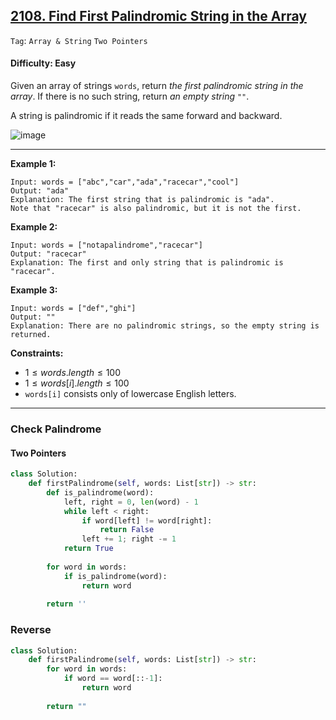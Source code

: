 ## [2108. Find First Palindromic String in the Array](https://leetcode.com/problems/find-first-palindromic-string-in-the-array)

```Tag```: ```Array & String``` ```Two Pointers```

#### Difficulty: Easy

Given an array of strings ```words```, return _the first palindromic string in the array_. If there is no such string, return _an empty string ```""```_.

A string is palindromic if it reads the same forward and backward.

![image](https://github.com/quananhle/Python/assets/35042430/5faed57a-f9bc-4317-819c-a82af0732daf)

---

__Example 1:__
```
Input: words = ["abc","car","ada","racecar","cool"]
Output: "ada"
Explanation: The first string that is palindromic is "ada".
Note that "racecar" is also palindromic, but it is not the first.
```

__Example 2:__
```
Input: words = ["notapalindrome","racecar"]
Output: "racecar"
Explanation: The first and only string that is palindromic is "racecar".
```

__Example 3:__
```
Input: words = ["def","ghi"]
Output: ""
Explanation: There are no palindromic strings, so the empty string is returned.
```

__Constraints:__

- $1 \le words.length \le 100$
- $1 \le words[i].length \le 100$
- ```words[i]``` consists only of lowercase English letters.

---

### Check Palindrome

#### Two Pointers

```Python
class Solution:
    def firstPalindrome(self, words: List[str]) -> str:
        def is_palindrome(word):
            left, right = 0, len(word) - 1
            while left < right:
                if word[left] != word[right]:
                    return False
                left += 1; right -= 1
            return True
        
        for word in words:
            if is_palindrome(word):
                return word
        
        return ''
```

### Reverse

```Python
class Solution:
    def firstPalindrome(self, words: List[str]) -> str:
        for word in words:
            if word == word[::-1]:
                return word
        
        return ""
```

